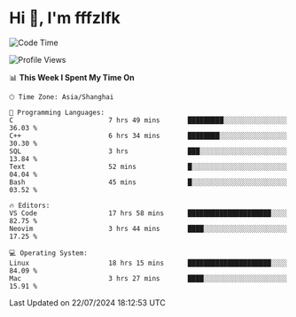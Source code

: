 # Hi 👋, I'm fffzlfk

<!--START_SECTION:waka-->
![Code Time](http://img.shields.io/badge/Code%20Time-796%20hrs%2026%20mins-blue)

![Profile Views](http://img.shields.io/badge/Profile%20Views-0-blue)

📊 **This Week I Spent My Time On** 

```text
🕑︎ Time Zone: Asia/Shanghai

💬 Programming Languages: 
C                        7 hrs 49 mins       █████████░░░░░░░░░░░░░░░░   36.03 % 
C++                      6 hrs 34 mins       ████████░░░░░░░░░░░░░░░░░   30.30 % 
SQL                      3 hrs               ███░░░░░░░░░░░░░░░░░░░░░░   13.84 % 
Text                     52 mins             █░░░░░░░░░░░░░░░░░░░░░░░░   04.04 % 
Bash                     45 mins             █░░░░░░░░░░░░░░░░░░░░░░░░   03.52 % 

🔥 Editors: 
VS Code                  17 hrs 58 mins      █████████████████████░░░░   82.75 % 
Neovim                   3 hrs 44 mins       ████░░░░░░░░░░░░░░░░░░░░░   17.25 % 

💻 Operating System: 
Linux                    18 hrs 15 mins      █████████████████████░░░░   84.09 % 
Mac                      3 hrs 27 mins       ████░░░░░░░░░░░░░░░░░░░░░   15.91 % 
```


 Last Updated on 22/07/2024 18:12:53 UTC
<!--END_SECTION:waka-->
